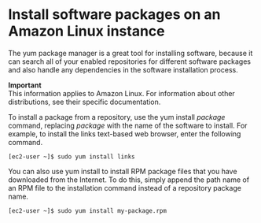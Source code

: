 # Install software packages on an Amazon Linux instance<a name="install-software"></a>

The yum package manager is a great tool for installing software, because it can search all of your enabled repositories for different software packages and also handle any dependencies in the software installation process\.

**Important**  
This information applies to Amazon Linux\. For information about other distributions, see their specific documentation\.

To install a package from a repository, use the yum install *package* command, replacing *package* with the name of the software to install\. For example, to install the links text\-based web browser, enter the following command\.

```
[ec2-user ~]$ sudo yum install links
```

You can also use yum install to install RPM package files that you have downloaded from the Internet\. To do this, simply append the path name of an RPM file to the installation command instead of a repository package name\.

```
[ec2-user ~]$ sudo yum install my-package.rpm
```